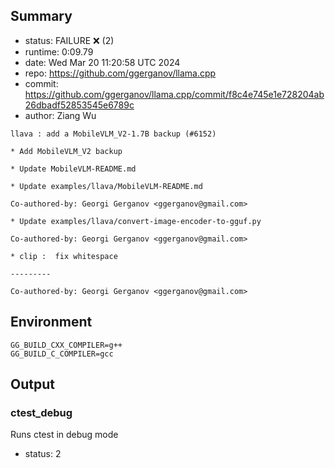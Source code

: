 ## Summary

- status:  FAILURE ❌ (2)
- runtime: 0:09.79
- date:    Wed Mar 20 11:20:58 UTC 2024
- repo:    https://github.com/ggerganov/llama.cpp
- commit:  https://github.com/ggerganov/llama.cpp/commit/f8c4e745e1e728204ab26dbadf52853545e6789c
- author:  Ziang Wu
```
llava : add a MobileVLM_V2-1.7B backup (#6152)

* Add MobileVLM_V2 backup

* Update MobileVLM-README.md

* Update examples/llava/MobileVLM-README.md

Co-authored-by: Georgi Gerganov <ggerganov@gmail.com>

* Update examples/llava/convert-image-encoder-to-gguf.py

Co-authored-by: Georgi Gerganov <ggerganov@gmail.com>

* clip :  fix whitespace

---------

Co-authored-by: Georgi Gerganov <ggerganov@gmail.com>
```

## Environment

```
GG_BUILD_CXX_COMPILER=g++
GG_BUILD_C_COMPILER=gcc
```

## Output

### ctest_debug

Runs ctest in debug mode
- status: 2
```

```

